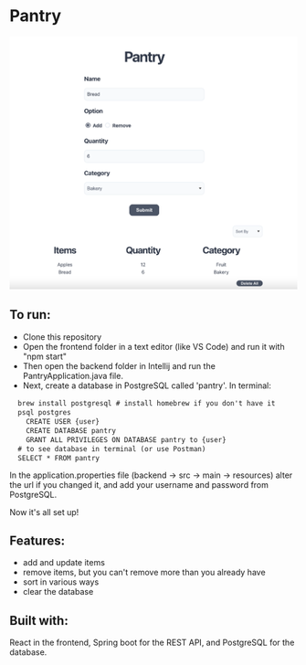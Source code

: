 # Pantry

![Image of User Interface](/example.jpg)

## To run:
  * Clone this repository
  * Open the frontend folder in a text editor (like VS Code) and run it with "npm start"
  * Then open the backend folder in Intellij and run the PantryApplication.java file.
  * Next, create a database in PostgreSQL called 'pantry'. In terminal: 
```
  brew install postgresql # install homebrew if you don't have it
  psql postgres
    CREATE USER {user}
    CREATE DATABASE pantry
    GRANT ALL PRIVILEGES ON DATABASE pantry to {user}
  # to see database in terminal (or use Postman)
  SELECT * FROM pantry 
```
In the application.properties file (backend -> src -> main -> resources) alter the url if you changed it, and add your username and password from PostgreSQL.

Now it's all set up! 

## Features:
  * add and update items
  * remove items, but you can't remove more than you already have
  * sort in various ways
  * clear the database

## Built with:
React in the frontend, Spring boot for the REST API, and PostgreSQL for the database.
